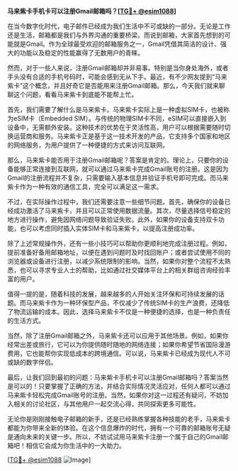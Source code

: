**马来紫卡手机卡可以注册Gmail邮箱吗？[[TG💪+ @esim1088](https://t.me/s/esim1088)]**

在当今数字化时代，电子邮件已经成为我们生活中不可或缺的一部分。无论是工作还是生活，邮箱都是我们与外界沟通的重要桥梁。而说到邮箱，大家首先想到的可能就是Gmail。作为全球最受欢迎的邮箱服务之一，Gmail凭借其简洁的设计、强大的功能以及稳定的性能赢得了无数用户的青睐。

然而，对于一些人来说，注册Gmail邮箱却并非易事。特别是当你身处海外，或者手头没有合适的手机号码时，可能会感到无从下手。最近，有不少网友提到“马来紫卡”这个概念，并且好奇它是否能用来注册Gmail邮箱。那么，今天我们就来聊聊这个问题，看看马来紫卡到底能不能帮上忙。

首先，我们需要了解什么是马来紫卡。马来紫卡实际上是一种虚拟SIM卡，也被称为eSIM卡（Embedded SIM）。与传统的物理SIM卡不同，eSIM可以直接嵌入到设备中，无需额外安装。这种技术的优势在于灵活性高，用户可以根据需要随时切换运营商和服务。马来紫卡正是基于这一技术开发的产品，它支持多个国家和地区的网络服务，为用户提供了一种便捷的方式来访问互联网。

那么，马来紫卡能否用于注册Gmail邮箱呢？答案是肯定的。理论上，只要你的设备能够正常连接到互联网，就可以通过马来紫卡完成Gmail账号的注册。这是因为Gmail的注册流程并不复杂，只需要输入基本信息并验证手机号即可完成。而马来紫卡作为一种有效的通信工具，完全可以满足这一需求。

不过，在实际操作过程中，我们还需要注意一些细节问题。首先，确保你的设备已经成功激活了马来紫卡，并且可以正常使用数据流量。其次，尽量选择信号稳定的地方进行操作，避免因网络问题导致验证失败。此外，如果你的设备支持双卡功能，也可以考虑同时插入实体SIM卡和马来紫卡，以提高注册成功率。

除了上述常规操作外，还有一些小技巧可以帮助你更顺利地完成注册过程。例如，提前准备好备用邮箱地址，以便在遇到问题时及时找回账户；或者尝试使用不同的浏览器或设备进行注册，以减少系统限制的影响。当然，如果你对整个流程不太熟悉，也可以寻求专业人士的帮助，比如通过社交媒体平台上的相关群组咨询经验丰富的用户。

值得一提的是，随着科技的发展，越来越多的人开始关注环保和可持续发展的话题。而马来紫卡作为一种环保型产品，不仅减少了传统SIM卡的生产浪费，还降低了物流运输的成本。因此，选择马来紫卡不仅是一种便捷的选择，也是一种负责任的生活方式。

当然，除了注册Gmail邮箱之外，马来紫卡还可以应用于其他场景。例如，如果你经常出差或旅行，它可以为你提供随时随地的网络连接；如果你希望节省国际漫游费用，它也能帮你实现低成本的跨境通信。可以说，马来紫卡已经成为现代人不可或缺的数字伴侣。

最后，让我们回到最初的问题：马来紫卡手机卡可以注册Gmail邮箱吗？答案当然是可以的！只要掌握了正确的方法，并结合实际情况灵活应对，任何人都可以通过马来紫卡轻松完成Gmail账号的注册。当然，如果你对这一过程还有疑问，不妨加入相关的讨论社区，与其他用户一起交流心得，共同探索更多可能性。

无论你是刚刚接触电子邮箱的新手，还是已经熟练掌握各种技能的老手，马来紫卡都能为你带来全新的体验。在这个信息爆炸的时代，拥有一个可靠的邮箱账号无疑是通向未来的关键一步。所以，不妨试试用马来紫卡注册一个属于自己的Gmail邮箱吧！相信它会成为你生活中的一大助力。

[[TG💪+ @esim1088](https://t.me/s/esim1088) ![Image](https://i.postimg.cc/4NQfJmqS/Snipaste-2025-05-13-00-14-12.png)]